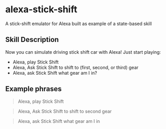# alexa-stick-shift
A stick-shift emulator for Alexa built as example of a state-based skill

## Skill Description

Now you can simulate driving stick shift car with Alexa! Just start playing:

* Alexa, play Stick Shift
* Alexa, Ask Stick Shift to shift to (first, second, or third) gear
* Alexa, ask Stick Shift what gear am I in?

## Example phrases

> Alexa, play Stick Shift

> Alexa, Ask Stick Shift to shift to second gear

> Alexa, ask Stick Shift what gear am I in
